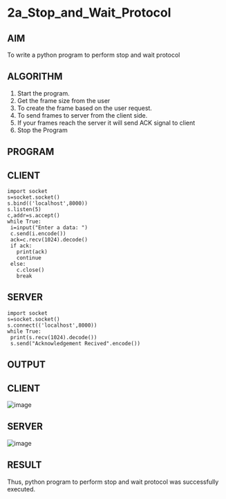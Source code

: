 # 2a_Stop_and_Wait_Protocol
## AIM 
To write a python program to perform stop and wait protocol
## ALGORITHM
1. Start the program.
2. Get the frame size from the user
3. To create the frame based on the user request.
4. To send frames to server from the client side.
5. If your frames reach the server it will send ACK signal to client
6. Stop the Program
## PROGRAM
## CLIENT
```
import socket
s=socket.socket()
s.bind(('localhost',8000))
s.listen(5)
c,addr=s.accept()
while True:
 i=input("Enter a data: ")
 c.send(i.encode())
 ack=c.recv(1024).decode()
 if ack:
   print(ack)
   continue
 else:
   c.close()
   break
```
## SERVER
```
import socket
s=socket.socket()
s.connect(('localhost',8000))
while True:
 print(s.recv(1024).decode())
 s.send("Acknowledgement Recived".encode())
```
## OUTPUT
## CLIENT 
![image](https://github.com/Aksharachinnadurai/2a_Stop_and_Wait_Protocol/assets/144870748/f32e3daf-ada8-4d28-8c78-02f824666327)

## SERVER
![image](https://github.com/Aksharachinnadurai/2a_Stop_and_Wait_Protocol/assets/144870748/686cf332-c840-4963-ae13-d4aa5cebaa2e)

## RESULT
Thus, python program to perform stop and wait protocol was successfully executed.
